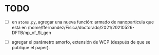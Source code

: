 # TODO
- [ ] en `atoms.py`, agregar una nueva función: armado de nanoparticula que está en
      /home/ffernandez/Fisica/doctorado/2021/20210526-DFTB/np_of_Si_gen

- [ ] agregar el parámetro amorfo, extensión de WCP (después de que se publique el
      paper).
